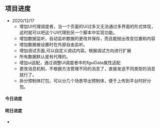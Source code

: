 ## 项目进度

- 2020/12/17
  - 增加UI代理调度者，当一个页面的UI过多又无法通过多界面的形式体现，这时就可以吧这个UI代理到另一个脚本中实现功能。
  - 增加数据监听，自动监听数据的更改并保存，而且能抛出改变位置和内容
  - 增加数据被设置时在外部自由监听。
  - 增加调试页面,可以自定义调试内容。根据调试方向进行扩展
  - 所有数据默认是有代理的。
  - 增加ui适配，通过调整UI调度者中的fguiData属性适配
  - 更改消息机制，不根据方法管理不同的消息了，直接发送不同类型的消息就行了。
  - 拆分预制体打包，可以分几个场景导出预制体，便于上传到平台时好分包。

#### 今日进度
#### 明日进度
- 